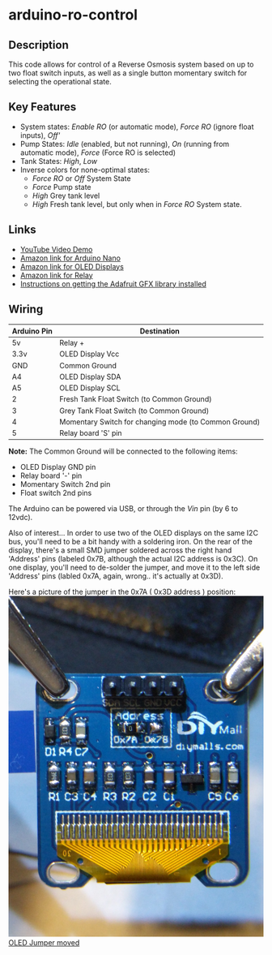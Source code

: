 # arduino-ro-control

## Description ##
This code allows for control of a Reverse Osmosis system based on up to two float switch inputs, as well as a single button momentary switch for selecting the operational state.

## Key Features ##
- System states: *Enable RO* (or automatic mode), *Force RO* (ignore float inputs), *Off'*
- Pump States: *Idle* (enabled, but not running), *On* (running from automatic mode), *Force* (Force RO is selected)
- Tank States: *High*, *Low*
- Inverse colors for none-optimal states:
  - *Force RO* or *Off* System State
  - *Force* Pump state
  - *High* Grey tank level
  - *High* Fresh tank level, but only when in *Force RO* System state.

## Links ##
- [YouTube Video Demo](https://www.youtube.com/watch?v=IMmo7qhb0ko)
- [Amazon link for Arduino Nano](http://amzn.to/1UIyOEq)
- [Amazon link for OLED Displays](http://amzn.to/1UIyKof)
- [Amazon link for Relay](http://amzn.to/1Uy25Bs)
- [Instructions on getting the Adafruit GFX library installed](http://bigboystoys13.blogspot.com/2015/08/diymall-096-inch-yellow-and-blue-oled.html)

## Wiring ##
|Arduino Pin|Destination|
|---|---|
|5v|Relay +|
|3.3v|OLED Display Vcc|
|GND|Common Ground|
|A4|OLED Display SDA|
|A5|OLED Display SCL|
|2|Fresh Tank Float Switch (to Common Ground)|
|3|Grey Tank Float Switch (to Common Ground)|
|4|Momentary Switch for changing mode (to Common Ground)|
|5|Relay board 'S' pin|

**Note:** The Common Ground will be connected to the following items:
- OLED Display GND pin
- Relay board '-' pin
- Momentary Switch 2nd pin
- Float switch 2nd pins

The Arduino can be powered via USB, or through the *Vin* pin (by 6 to 12vdc).

Also of interest... In order to use two of the OLED displays on the same I2C bus, you'll need to be a bit handy with a soldering iron.  On the rear of the display, there's a small SMD jumper soldered across the right hand 'Address' pins (labeled 0x7B, although the actual I2C address is 0x3C).  On one display, you'll need to de-solder the jumper, and move it to the left side 'Address' pins (labled 0x7A, again, wrong.. it's actually at 0x3D).

Here's a picture of the jumper in the 0x7A ( 0x3D address ) position:
![OLED Jumper moved](https://raw.githubusercontent.com/linuxkidd/arduino-ro-control/master/images/2016-03-31.jpg)
[OLED Jumper moved](https://github.com/linuxkidd/arduino-ro-control/blob/master/images/2016-03-31.jpg)
